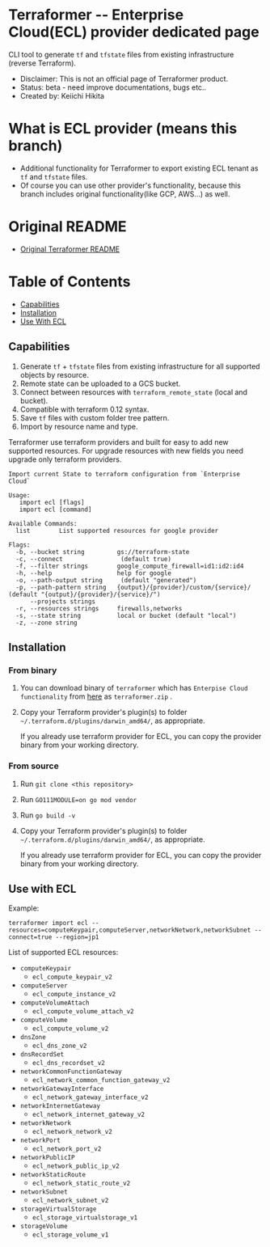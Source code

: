 # Terraformer -- Enterprise Cloud(ECL) provider dedicated page

CLI tool to generate `tf` and `tfstate` files from existing infrastructure
(reverse Terraform).

*   Disclaimer: This is not an official page of Terraformer product.
*   Status: beta - need improve documentations, bugs etc..
*   Created by: Keiichi Hikita

# What is ECL provider (means this branch)

- Additional functionality for Terraformer to export existing ECL tenant as `tf` and `tfstate` files.
- Of course you can use other provider's functionality, because this branch includes original functionality(like GCP, AWS...) as well.

# Original README

- [Original Terraformer README](https://github.com/GoogleCloudPlatform/terraformer#use-with-datadog)

# Table of Contents

- [Capabilities](#capabilities)
- [Installation](#installation)
- [Use With ECL](#use-with-ecl)

## Capabilities

1.  Generate `tf` + `tfstate` files from existing infrastructure for all
    supported objects by resource.
2.  Remote state can be uploaded to a GCS bucket.
3.  Connect between resources with `terraform_remote_state` (local and bucket).
4.  Compatible with terraform 0.12 syntax.
5.  Save `tf` files with custom folder tree pattern.
6.  Import by resource name and type.

Terraformer use terraform providers and built for easy to add new supported resources.
For upgrade resources with new fields you need upgrade only terraform providers.
```
Import current State to terraform configuration from `Enterprise Cloud`

Usage:
   import ecl [flags]
   import ecl [command]

Available Commands:
  list        List supported resources for google provider

Flags:
  -b, --bucket string         gs://terraform-state
  -c, --connect                (default true)
  -f, --filter strings        google_compute_firewall=id1:id2:id4
  -h, --help                  help for google
  -o, --path-output string     (default "generated")
  -p, --path-pattern string   {output}/{provider}/custom/{service}/ (default "{output}/{provider}/{service}/")
      --projects strings
  -r, --resources strings     firewalls,networks
  -s, --state string          local or bucket (default "local")
  -z, --zone string
```

## Installation

### From binary

1. You can download binary of `terraformer` which has `Enterpise Cloud functionality` from [here](https://github.com/keiichi-hikita/terraformer/releases/tag/v0.7.4-ecl) as `terraformer.zip` .

2. Copy your Terraform provider's plugin(s) to folder
    `~/.terraform.d/plugins/darwin_amd64/`, as appropriate.
    
    If you already use terraform provider for ECL, you can copy the provider binary from your working directory.

### From source

1.  Run `git clone <this repository>`
2.  Run `GO111MODULE=on go mod vendor`
3.  Run `go build -v`
4. Copy your Terraform provider's plugin(s) to folder
    `~/.terraform.d/plugins/darwin_amd64/`, as appropriate.
    
    If you already use terraform provider for ECL, you can copy the provider binary from your working directory.


## Use with ECL

Example:

```
terraformer import ecl --resources=computeKeypair,computeServer,networkNetwork,networkSubnet --connect=true --region=jp1
```

List of supported ECL resources:

*   `computeKeypair`
    * `ecl_compute_keypair_v2`
*   `computeServer`
    * `ecl_compute_instance_v2`
*   `computeVolumeAttach`
    * `ecl_compute_volume_attach_v2`
*   `computeVolume`
    * `ecl_compute_volume_v2`
*   `dnsZone`
    * `ecl_dns_zone_v2`
*   `dnsRecordSet`
    * `ecl_dns_recordset_v2`
*   `networkCommonFunctionGateway`
    * `ecl_network_common_function_gateway_v2`
*   `networkGatewayInterface`
    * `ecl_network_gateway_interface_v2`
*   `networkInternetGateway`
    * `ecl_network_internet_gateway_v2`
*   `networkNetwork`
    * `ecl_network_network_v2`
*   `networkPort`
    * `ecl_network_port_v2`
*   `networkPublicIP`
    * `ecl_network_public_ip_v2`
*   `networkStaticRoute`
    * `ecl_network_static_route_v2`
*   `networkSubnet`
    * `ecl_network_subnet_v2`
*   `storageVirtualStorage`
    * `ecl_storage_virtualstorage_v1`
*   `storageVolume`
    * `ecl_storage_volume_v1`
